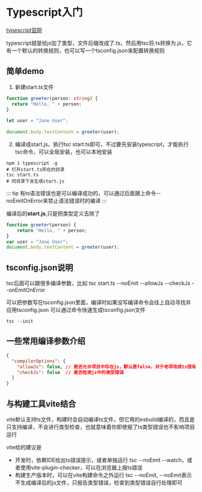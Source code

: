 # Typescript入门
[typescript官网](https://www.typescriptlang.org/docs/handbook/typescript-tooling-in-5-minutes.html)

typescript就是给js加了类型，文件后缀改成了.ts，然后用tsc将.ts转换为.js，它有一个默认的转换规则，也可以写一个tsconfig.json来配置转换规则

## 简单demo
1. 新建start.ts文件
```ts
function greeter(person: string) {
  return "Hello, " + person;
}
 
let user = "Jane User";
 
document.body.textContent = greeter(user);
```
2. 编译成start.js，执行tsc start.ts即可，不过要先安装typescript，才能执行tsc命令，可以全局安装，也可以本地安装
```shell
npm i typescript -g 
# 打开start.ts所在的目录
tsc start.ts
# 同目录下会生成start.js
```
::: tip
有ts语法错误也是可以编译成功的，可以通过后面跟上命令--noEmitOnError来禁止语法错误时的编译
:::

编译后的**start.js**,只是把类型定义去除了
```js
function greeter(person) {
    return "Hello, " + person;
}
var user = "Jane User";
document.body.textContent = greeter(user);
```

## tsconfig.json说明
tsc后面可以跟很多编译参数，比如 tsc start.ts --noEmit --allowJs --checkJs --onEmitOnError

可以把参数写在tsconfig.json里面，编译时如果没写编译命令会往上自动寻找并应用tsconfig.json
可以通过命令快速生成tsconfig.json文件
```shell
tsc --init
```

## 一些常用编译参数介绍
```json
{
  "compilerOptions": {
    "allowJs": false, // 是否允许项目中存在js，默认是false，对于老项改成ts很有用
    "checkJs": false  // 是否检测js中的类型错误
  }
}
```

## 与构建工具vite结合
vite默认支持ts文件，构建时会自动编译ts文件，但它用的esbuild编译的，而且是只支持编译，不会进行类型检查，也就意味着你即使报了ts类型错误也不影响项目运行

vite给的建议是
- 开发时，依赖IDE给出ts错误提示，或者单独运行 tsc --noEmit --watch，或者使用vite-plugin-checker，可以在浏览器上报ts错误
- 构建生产版本时，可以在vite构建命令之外运行 tsc --noEmit, --noEmit表示不生成编译后的js文件，只报告类型错误，检查到类型错误自行处理即可

